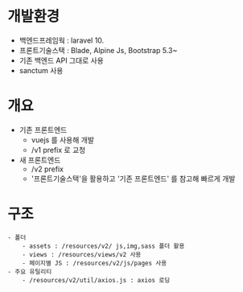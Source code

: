# 개발환경

- 백엔드프레임웍 : laravel 10.
- 프론트기술스택 : Blade, Alpine Js, Bootstrap 5.3~
- 기존 백엔드 API 그대로 사용
- sanctum 사용

# 개요

- 기존 프론트엔드
    - vuejs 를 사용해 개발
    - /v1 prefix 로 교청
- 새 프론트엔드
    - /v2 prefix
    - '프론트기술스택'을 활용하고 '기존 프론트엔드' 를 참고해 빠르게 개발

# 구조
    - 폴더
        - assets : /resources/v2/ js,img,sass 폴더 활용
        - views : /resources/views/v2 사용
        - 페이지별 JS : /resources/v2/js/pages 사용
    - 주요 유틸리티
        - /resources/v2/util/axios.js : axios 로딩
